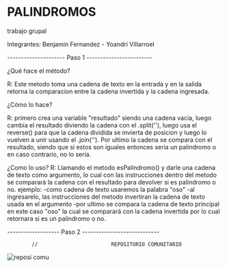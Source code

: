 # PALINDROMOS
trabajo grupal

Integrantes: Benjamin Fernandez - Yoandri Villarroel

--------------------- Paso 1 ------------------------

¿Qué hace el método?

R: Este metodo toma una cadena de texto en la entrada y en la salida retorna la comparacion entre la cadena invertida y la cadena ingresada.

¿Cómo lo hace?

R: primero crea una variable "resultado" siendo una cadena vacia, luego cambia el resultado diviendo la cadena con el .split(''), luego usa el reverse() para que la cadena dividida se invierta de posicion y luego lo vuelven a unir usando el .join(''). Por ultimo la cadena se compara con el resultado, siendo que si estos son iguales entonces seria un palindromo o en caso contrario, no lo seria.

¿Como lo uso?
R: Llamando el metodo esPalindromo() y darle una cadena de texto como argumento, lo cual con las instrucciones dentro del metodo se comparará la cadena con el resultado para devolver si es palindromo o no.
ejemplo:
-como cadena de texto usaremos la palabra "oso"
-al ingresarelo, las instrucciones del metodo invertiran la cadena de texto usada en el argumento
-por ultimo se compara la cadena de texto principal en este caso "oso" la cual se comparará con la cadena invertida por lo cual retornara si es un palindromo o no.

------------------- Paso 2 ----------------------------


            //                        REPOSITORIO COMUNITARIO
![reposi comu](https://github.com/BenjaFA/PALINDROMOS/assets/142475169/72cc6aa6-3b54-483b-b587-a40f2898f57e)
